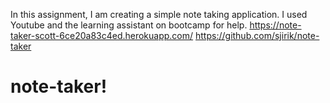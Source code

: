 In this assignment, I am creating a simple note taking application. I used Youtube and the learning assistant on bootcamp for help.
https://note-taker-scott-6ce20a83c4ed.herokuapp.com/
https://github.com/sjirik/note-taker
# note-taker!
